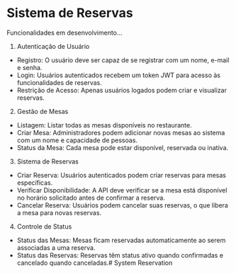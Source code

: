 # Sistema de Reservas

Funcionalidades em desenvolvimento...

1. Autenticação de Usuário

- Registro: O usuário deve ser capaz de se registrar com um nome, e-mail e senha.
- Login: Usuários autenticados recebem um token JWT para acesso às funcionalidades de reservas.
- Restrição de Acesso: Apenas usuários logados podem criar e visualizar reservas.

2. Gestão de Mesas

- Listagem: Listar todas as mesas disponíveis no restaurante.
- Criar Mesa: Administradores podem adicionar novas mesas ao sistema com um nome e capacidade de pessoas.
- Status da Mesa: Cada mesa pode estar disponível, reservada ou inativa.

3. Sistema de Reservas

- Criar Reserva: Usuários autenticados podem criar reservas para mesas específicas.
- Verificar Disponibilidade: A API deve verificar se a mesa está disponível no horário solicitado antes de confirmar a reserva.
- Cancelar Reserva: Usuários podem cancelar suas reservas, o que libera a mesa para novas reservas.

4. Controle de Status

- Status das Mesas: Mesas ficam reservadas automaticamente ao serem associadas a uma reserva.
- Status das Reservas: Reservas têm status ativo quando confirmadas e cancelado quando canceladas.# System Reservation

